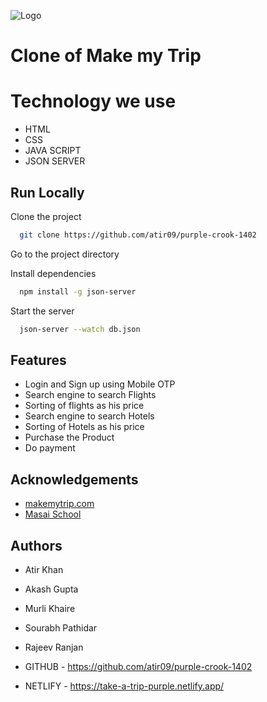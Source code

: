 
![Logo](https://imgak.mmtcdn.com/pwa_v3/pwa_hotel_assets/header/mmtLogoWhite.png)

# Clone of Make my Trip

# Technology we use


- HTML
- CSS
- JAVA SCRIPT
- JSON SERVER



## Run Locally

Clone the project

```bash
  git clone https://github.com/atir09/purple-crook-1402
```

Go to the project directory


Install dependencies

```bash
  npm install -g json-server
```


Start the server

```bash
  json-server --watch db.json
```




## Features

- Login and Sign up using Mobile OTP
- Search engine to search Flights
- Sorting of flights as his price
-  Search engine to search Hotels
- Sorting of Hotels as his price
- Purchase the Product
- Do payment


## Acknowledgements

 - [makemytrip.com](https://www.makemytrip.com/)
 - [Masai School](https://masaischool.com/)
  

## Authors

-  Atir Khan

- Akash Gupta

- Murli Khaire

- Sourabh Pathidar

- Rajeev Ranjan








- GITHUB - https://github.com/atir09/purple-crook-1402
- NETLIFY - https://take-a-trip-purple.netlify.app/

